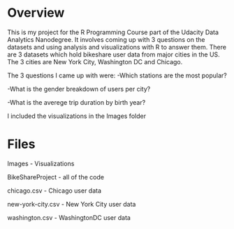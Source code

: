 Overview
================================

This is my project for the R Programming Course part of the Udacity Data Analytics Nanodegree. It involves coming up with 3 questions on the datasets and using analysis and visualizations with R to answer them. There are 3 datasets which hold bikeshare user data from major cities in the US. The 3 cities are New York City, Washington DC and Chicago.

The 3 questions I came up with were:
-Which stations are the most popular?

-What is the gender breakdown of users per city?

-What is the averege trip duration by birth year?

I included the visualizations in the Images folder

Files
================================

Images - Visualizations

BikeShareProject - all of the code

chicago.csv - Chicago user data

new-york-city.csv - New York City user data

washington.csv - WashingtonDC user data
